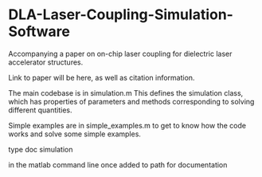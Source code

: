 # DLA-Laser-Coupling-Simulation-Software
Accompanying a paper on on-chip laser coupling for dielectric laser accelerator structures.

Link to paper will be here, as well as citation information.

The main codebase is in simulation.m  This defines the simulation class, which has properties of parameters and methods corresponding to solving different quantities.

Simple examples are in simple_examples.m to get to know how the code works and solve some simple examples.

type 
    doc simulation

in the matlab command line once added to path for documentation